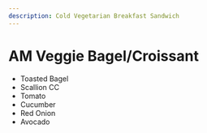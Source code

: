```yaml
---
description: Cold Vegetarian Breakfast Sandwich
---
```


# AM Veggie Bagel/Croissant

*  Toasted Bagel
* Scallion CC
* Tomato
* Cucumber
* Red Onion
* Avocado



